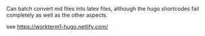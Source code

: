 Can batch convert md files into latex files, although the hugo shortcodes fail completely as well as the
other aspects.


see https://workterm1-hugo.netlify.com/